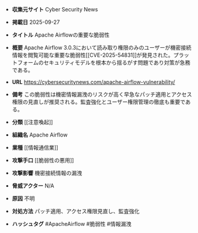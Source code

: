 - **収集元サイト**
Cyber Security News

- **掲載日**
2025-09-27

- **タイトル**
Apache Airflowの重要な脆弱性

- **概要**
Apache Airflow 3.0.3において読み取り権限のみのユーザーが機密接続情報を閲覧可能な重要な脆弱性[[CVE-2025-54831]]が発見された。プラットフォームのセキュリティモデルを根本から揺るがす問題であり対策が急務である。

- **URL**
https://cybersecuritynews.com/apache-airflow-vulnerability/

- **備考**
この脆弱性は機密情報漏洩のリスクが高く早急なパッチ適用とアクセス権限の見直しが推奨される。監査強化とユーザー権限管理の徹底も重要である。

- **分類**
[[注意喚起]]

- **組織名**
Apache Airflow

- **業種**
[[情報通信業]]

- **攻撃手口**
[[脆弱性の悪用]]

- **攻撃影響**
機密接続情報の漏洩

- **脅威アクター**
N/A

- **原因**
不明

- **対処方法**
パッチ適用、アクセス権限見直し、監査強化

- **ハッシュタグ**
#ApacheAirflow #脆弱性 #情報漏洩
